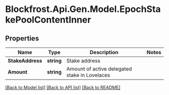 # Blockfrost.Api.Gen.Model.EpochStakePoolContentInner
## Properties

Name | Type | Description | Notes
------------ | ------------- | ------------- | -------------
**StakeAddress** | **string** | Stake address | 
**Amount** | **string** | Amount of active delegated stake in Lovelaces | 

[[Back to Model list]](../README.md#documentation-for-models) [[Back to API list]](../README.md#documentation-for-api-endpoints) [[Back to README]](../README.md)

